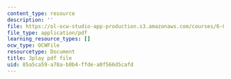 ```yaml
---
content_type: resource
description: ''
file: https://ol-ocw-studio-app-production.s3.amazonaws.com/courses/6-042j-mathematics-for-computer-science-spring-2015/85a5ca59a78ab0b4ffdea0f566d5cafd_EegG5TPL29c.pdf
file_type: application/pdf
learning_resource_types: []
ocw_type: OCWFile
resourcetype: Document
title: 3play pdf file
uid: 85a5ca59-a78a-b0b4-ffde-a0f566d5cafd
---
```

